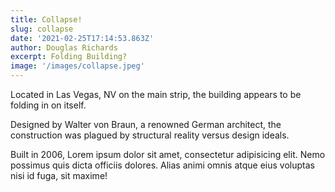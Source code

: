 ```yaml
---
title: Collapse!
slug: collapse
date: '2021-02-25T17:14:53.863Z'
author: Douglas Richards
excerpt: Folding Building?
image: '/images/collapse.jpeg'
---
```


Located in Las Vegas, NV on the main strip, the building appears to be folding in on itself.

Designed by Walter von Braun, a renowned German architect, the construction was plagued by structural reality versus design ideals.

Built in 2006, Lorem ipsum dolor sit amet, consectetur adipisicing elit. Nemo possimus quis dicta officiis dolores. Alias animi omnis atque eius voluptas nisi id fuga, sit maxime!
